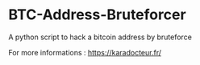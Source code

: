 # BTC-Address-Bruteforcer
A python script to hack a bitcoin address by bruteforce

For more informations : https://karadocteur.fr/

